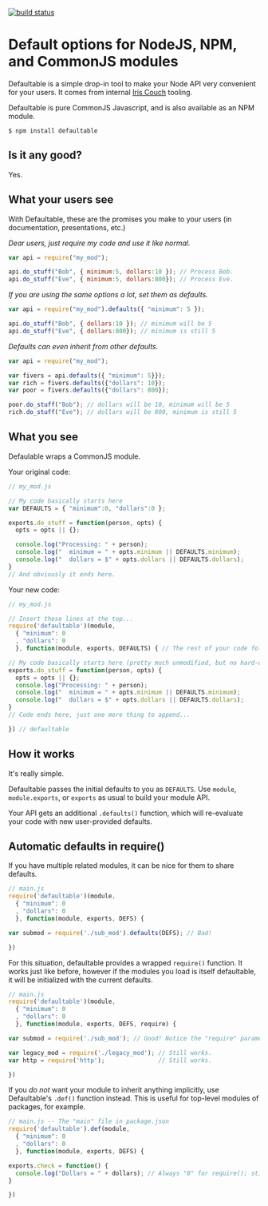 [![build status](https://secure.travis-ci.org/nodejitsu/defaultable.png)](http://travis-ci.org/nodejitsu/defaultable)

# Default options for NodeJS, NPM, and CommonJS modules

Defaultable is a simple drop-in tool to make your Node API very convenient for your users. It comes from internal [Iris Couch](http://www.iriscouch.com) tooling.

Defaultable is pure CommonJS Javascript, and is also available as an NPM module.

    $ npm install defaultable

## Is it any good?

Yes.

## What your users see

With Defaultable, these are the promises you make to your users (in documentation, presentations, etc.)

*Dear users, just require my code and use it like normal.*

```javascript
var api = require("my_mod");

api.do_stuff("Bob", { minimum:5, dollars:10 }); // Process Bob.
api.do_stuff("Eve", { minimum:5, dollars:800}); // Process Eve.
```

*If you are using the same options a lot, set them as defaults.*

```javascript
var api = require("my_mod").defaults({ "minimum": 5 });

api.do_stuff("Bob", { dollars:10 }); // minimum will be 5
api.do_stuff("Eve", { dollars:800}); // minimum is still 5
```

*Defaults can even inherit from other defaults.*

```javascript
var api = require("my_mod");

var fivers = api.defaults({ "minimum": 5}});
var rich = fivers.defaults({"dollars": 10});
var poor = fivers.defaults({"dollars": 800});

poor.do_stuff("Bob"); // dollars will be 10, minimum will be 5
rich.do_stuff("Eve"); // dollars will be 800, minimum is still 5
```

## What you see

Defaulable wraps a CommonJS module.

Your original code:

```javascript
// my_mod.js

// My code basically starts here
var DEFAULTS = { "minimum":0, "dollars":0 };

exports.do_stuff = function(person, opts) {
  opts = opts || {};

  console.log("Processing: " + person);
  console.log("  minimum = " + opts.minimum || DEFAULTS.minimum);
  console.log("  dollars = $" + opts.dollars || DEFAULTS.dollars);
}
// And obviously it ends here.
```

Your new code:

```javascript
// my_mod.js

// Insert these lines at the top...
require('defaultable')(module,
  { "minimum": 0
  , "dollars": 0
  }, function(module, exports, DEFAULTS) { // The rest of your code follows unchanged.

// My code basically starts here (pretty much unmodified, but no hard-coded DEFAULTS)
exports.do_stuff = function(person, opts) {
  opts = opts || {};
  console.log("Processing: " + person);
  console.log("  minimum = " + opts.minimum || DEFAULTS.minimum);
  console.log("  dollars = $" + opts.dollars || DEFAULTS.dollars);
}
// Code ends here, just one more thing to append...

}) // defaultable
```

## How it works

It's really simple.

Defaultable passes the initial defaults to you as `DEFAULTS`. Use `module`, `module.exports`, or `exports` as usual to build your module API.

Your API gets an additional `.defaults()` function, which will re-evaluate your code with new user-provided defaults.

## Automatic defaults in require()

If you have multiple related modules, it can be nice for them to share defaults.

```javascript
// main.js
require('defaultable')(module,
  { "minimum": 0
  , "dollars": 0
  }, function(module, exports, DEFS) {

var submod = require('./sub_mod').defaults(DEFS); // Bad!

})
```

For this situation, defaultable provides a wrapped `require()` function. It works just like before, however if the modules you load is itself defaultable, it will be initialized with the current defaults.

```javascript
// main.js
require('defaultable')(module,
  { "minimum": 0
  , "dollars": 0
  }, function(module, exports, DEFS, require) {

var submod = require('./sub_mod'); // Good! Notice the "require" parameter above.

var legacy_mod = require('./legacy_mod'); // Still works.
var http = require('http');               // Still works.

})
```

If you *do not* want your module to inherit anything implicitly, use Defaultable's `.def()` function instead. This is useful for top-level modules of packages, for example.

```javascript
// main.js -- The "main" file in package.json
require('defaultable').def(module,
  { "minimum": 0
  , "dollars": 0
  }, function(module, exports, DEFS) {

exports.check = function() {
  console.log("Dollars = " + dollars); // Always "0" for require(); still changeable via .defaults()
}

})
```
